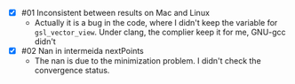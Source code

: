 - [x] #01 Inconsistent between results on Mac and Linux
    - Actually it is a bug in the code, where I didn't keep the variable for `gsl_vector_view`. Under clang, the complier keep it for me, GNU-gcc didn't
- [x] #02 Nan in intermeida nextPoints
    - The nan is due to the minimization problem. I didn't check the convergence status.
